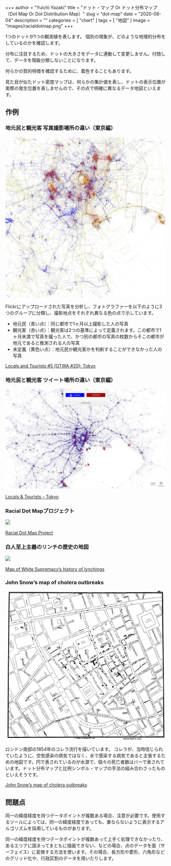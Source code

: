 +++
author = "Yuichi Yazaki"
title = "ドット・マップ Or ドット分布マップ（Dot Map Or Dot Distribution Map）"
slug = "dot-map"
date = "2020-08-04"
description = ""
categories = [
    "chart"
]
tags = [
    "地図"
]
image = "images/racialdotmap.png"
+++

1つのドットが1つの観測値を表します。
個別の現象が、どのような地理的分布をしているのかを確認します。

分布に注目するため、ドットの大きさをデータに連動して変更しません。付随して、データを階級分類しないことになります。

何らかの質的特徴を確認するために、着色することもあります。

見た目が似たドット密度マップは、何らかの集計値を表し、ドットの表示位置が実際の発生位置を表しませんので、その点で明確に異なるデータ地図といえます。

<!--more-->

## 作例

### 地元民と観光客 写真撮影場所の違い（東京編）

![](images/4671542165_ae093ddbed_k.jpg)

Flickrにアップロードされた写真を分析し、フォトグラファーを以下のように3つのグループに分類し、撮影地点をそれぞれ異なる色の点で示しています。

- 地元民（青い点）：同じ都市で1ヶ月以上撮影した人の写真
- 観光客（赤い点）：観光客は2つの基準によって定義されます。この都市で1ヶ月未満で写真を撮った人で、かつ別の都市の写真の枚数からそこの都市が地元であると推測される人の写真
- 未定義（黄色い点）：地元民か観光客かを判断することができなかった人の写真

[Locals and Tourists #5 (GTWA #20): Tokyo](https://www.flickr.com/photos/walkingsf/albums/72157624209158632/with/4671542165/)


### 地元民と観光客 ツイート場所の違い（東京編）

![](images/mapbox_twitter-gnip-1.png)

[Locals & Tourists – Tokyo](https://labs.mapbox.com/labs/twitter-gnip/locals/#)


### Racial Dot Mapプロジェクト

![](images/racialdotmap.png)

[Racial Dot Map Project](http://racialdotmap.demographics.coopercenter.org/)



### 白人至上主義のリンチの歴史の地図

![](images/Map-of-White-Supremacy’s-history-of-lynchings-1.png)

[Map of White Supremacy’s history of lynchings](https://plaintalkhistory.com/monroeandflorencework/explore/map1/#3/38/-97.5)



### John Snow’s map of cholera outbreaks

![](images/1_xSgf4BwiLgQ8qXzV10hJBQ.jpeg)

ロンドン南部の1854年のコレラ流行を描いています。
コレラが、当時信じられていたように、空気感染の病気ではなく、水で感染する病気であると主張するための地図です。円で表されているのが水源で、個々の死亡者数はバーで表されています。ドット分布マップと比例シンボル・マップの手法の組み合わさったものといえそうです。

[John Snow’s map of cholera outbreaks](https://www.theguardian.com/news/datablog/2013/mar/15/john-snow-cholera-map)


## 問題点

同一の緯度経度を持つデータポイントが複数ある場合、注意が必要です。使用するツールによっては、同一の緯度経度であっても、重ならないように表示するアルゴリズムを採用しているものがあります。

同一の緯度経度を持つデータポイントが複数あって上手く処理できなかったり、あるエリアに固まってまともに描画できない、などの場合、点のデータを面（サーフェイス）に変換する方法を使います。その場合、長方形や菱形、六角形などのグリッド化や、行政区割のデータを用いたりします。